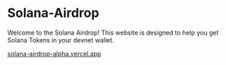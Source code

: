 # Solana-Airdrop
Welcome to the Solana Airdrop! This website is designed to help you get Solana Tokens in your devnet wallet.

[solana-airdrop-alpha.vercel.app](url)
